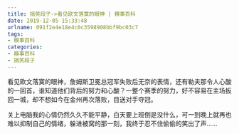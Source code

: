 ```yaml
---
title: 搞笑段子->看见欧文落寞的眼神 | 糗事百科
date: 2019-12-05 15:33:48
urlname: 091f2e4e18e4c0c3598908bbf9bc03c7
tags: 
- 糗事百科
categories:
- 糗事百科
- 搞笑段子
---
```

看见欧文落寞的眼神，詹姆斯卫冕总冠军失败后无奈的表情，还有勒夫那令人心酸的一回首，谁知道他们背后的努力和心酸？一整个赛季的努力，好不容易在主场扳回一城，却不想如今在金州再次落败，目送对手夺冠。

关上电脑我的心情仍然久久不能平静，白天要上班倒是没什么，可一到晚上就再也难以抑制自己的情绪，躲进被窝的那一刻，我终于忍不住偷偷的笑出了声……


